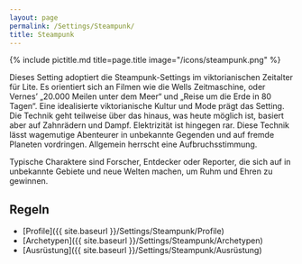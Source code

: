 ```yaml
---
layout: page
permalink: /Settings/Steampunk/
title: Steampunk
---
```


{% include pictitle.md title=page.title image="/icons/steampunk.png" %}

Dieses Setting adoptiert die Steampunk-Settings im viktorianischen Zeitalter für Lite. Es orientiert sich an Filmen wie die Wells Zeitmaschine, oder Vernes&rsquo; „20.000 Meilen unter dem Meer“ und „Reise um die Erde in 80 Tagen“. Eine idealisierte viktorianische Kultur und Mode prägt das Setting. Die Technik geht teilweise über das hinaus, was heute möglich ist, basiert aber auf Zahnrädern und Dampf. Elektrizität ist hingegen rar. Diese Technik lässt wagemutige Abenteurer in unbekannte Gegenden und auf fremde Planeten vordringen. Allgemein herrscht eine Aufbruchsstimmung.

Typische Charaktere sind Forscher, Entdecker oder Reporter, die sich auf in unbekannte Gebiete und neue Welten machen, um Ruhm und Ehren zu gewinnen.

## Regeln

- [Profile]({{ site.baseurl }}/Settings/Steampunk/Profile)
- [Archetypen]({{ site.baseurl }}/Settings/Steampunk/Archetypen)
- [Ausrüstung]({{ site.baseurl }}/Settings/Steampunk/Ausrüstung)
